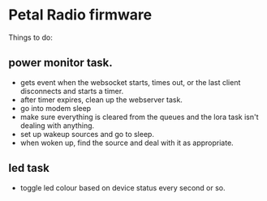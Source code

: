 # Petal Radio firmware

Things to do:

## power monitor task.
  - gets event when the websocket starts, times out, or the last client disconnects and starts a timer.
  - after timer expires, clean up the webserver task.
  - go into modem sleep
  - make sure everything is cleared from the queues and the lora task isn't dealing with anything.
  - set up wakeup sources and go to sleep.
  - when woken up, find the source and deal with it as appropriate. 
## led task
  - toggle led colour based on device status every second or so. 
